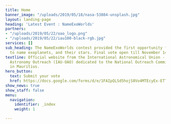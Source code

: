 ```yaml
---
title: Home
banner_image: "/uploads/2019/05/18/nasa-53884-unsplash.jpg"
layout: landing-page
heading: 'Latest Event : NameExoWorlds'
partners:
- "/uploads/2019/05/22/oao_logo.png"
- "/uploads/2019/05/22/iau100-black-rgb.jpg"
services: []
sub_heading: The NameExoWorlds contest provided the first opportunity for the public
  to name exoplanets, and their stars. Final vote open till November 14th at Midnight
textline: Official website from the International Astronomical Union - Office for
  Astronomy Outreach (IAU-OAO) dedicated to the National Outreach Committee (NOC)
  in Mauritius.
hero_button:
  text: Submit your vote
  href: https://docs.google.com/forms/d/e/1FAIpQLSd5hojS8Vo4MTEcyEx-ETTry93viMPVS3lImFlDJ15tKfgOiQ/viewform
show_news: true
show_staff: false
menu:
  navigation:
    identifier: _index
    weight: 1

---
```

